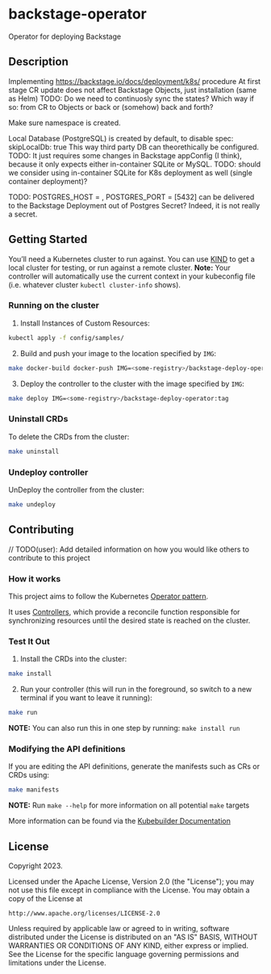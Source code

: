 # backstage-operator
Operator for deploying Backstage

## Description
Implementing https://backstage.io/docs/deployment/k8s/ procedure
At first stage CR update does not affect Backstage Objects, just installation (same as Helm)
TODO: Do we need to continuosly sync the states? Which way if so: from CR to Objects or back or (somehow) back and forth?

Make sure namespace is created.

Local Database (PostgreSQL) is created by default, to disable
spec: 
  skipLocalDb: true
This way third party DB can theorethically be configured. TODO: It just requires some changes in Backstage appConfig (I think), 
because it only expects either in-container SQLite or MySQL.
TODO: should we consider using in-container SQLite for K8s deployment as well (single container deployment)?

TODO: POSTGRES_HOST = <name-of the service> , POSTGRES_PORT = <port>[5432] can be delivered to the Backstage 
Deployment out of Postgres Secret? Indeed, it is not really a secret.


## Getting Started
You’ll need a Kubernetes cluster to run against. You can use [KIND](https://sigs.k8s.io/kind) to get a local cluster for testing, or run against a remote cluster.
**Note:** Your controller will automatically use the current context in your kubeconfig file (i.e. whatever cluster `kubectl cluster-info` shows).

### Running on the cluster
1. Install Instances of Custom Resources:

```sh
kubectl apply -f config/samples/
```

2. Build and push your image to the location specified by `IMG`:

```sh
make docker-build docker-push IMG=<some-registry>/backstage-deploy-operator:tag
```

3. Deploy the controller to the cluster with the image specified by `IMG`:

```sh
make deploy IMG=<some-registry>/backstage-deploy-operator:tag
```

### Uninstall CRDs
To delete the CRDs from the cluster:

```sh
make uninstall
```

### Undeploy controller
UnDeploy the controller from the cluster:

```sh
make undeploy
```

## Contributing
// TODO(user): Add detailed information on how you would like others to contribute to this project

### How it works
This project aims to follow the Kubernetes [Operator pattern](https://kubernetes.io/docs/concepts/extend-kubernetes/operator/).

It uses [Controllers](https://kubernetes.io/docs/concepts/architecture/controller/),
which provide a reconcile function responsible for synchronizing resources until the desired state is reached on the cluster.

### Test It Out
1. Install the CRDs into the cluster:

```sh
make install
```

2. Run your controller (this will run in the foreground, so switch to a new terminal if you want to leave it running):

```sh
make run
```

**NOTE:** You can also run this in one step by running: `make install run`

### Modifying the API definitions
If you are editing the API definitions, generate the manifests such as CRs or CRDs using:

```sh
make manifests
```

**NOTE:** Run `make --help` for more information on all potential `make` targets

More information can be found via the [Kubebuilder Documentation](https://book.kubebuilder.io/introduction.html)

## License

Copyright 2023.

Licensed under the Apache License, Version 2.0 (the "License");
you may not use this file except in compliance with the License.
You may obtain a copy of the License at

    http://www.apache.org/licenses/LICENSE-2.0

Unless required by applicable law or agreed to in writing, software
distributed under the License is distributed on an "AS IS" BASIS,
WITHOUT WARRANTIES OR CONDITIONS OF ANY KIND, either express or implied.
See the License for the specific language governing permissions and
limitations under the License.